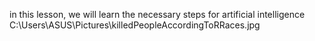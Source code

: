 in this lesson, we will learn the necessary steps for artificial intelligence
C:\Users\ASUS\Pictures\killedPeopleAccordingToRRaces.jpg

